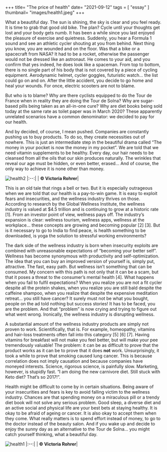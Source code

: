 +++
title= "The price of health"
date= "2021-09-12"
tags = [
    "essay"
]
thumbnail= "images/health1.jpeg"
+++



What a beautiful day. The sun is shining, the sky is clear and you feel ready. It is time to grab that good old bike. The plan? Cycle until your thoughts get lost and your body gets numb. It has been a while since you last enjoyed the pleasure of exercise and quietness. Suddenly, you hear a Formula 1 sound and see an athletic cycler shouting at you from behind. Next thing you know, you are wounded and on the floor. Was that a bike or a spacecraft from NASA? It had to be a rocket, otherwise the passenger would not be dressed like an astronaut. He comes to your aid, and you confirm that yes indeed, he does look like a spaceman. From top to bottom, there is no single part of his body that is not covered by a piece of cycling equipment. Aerodynamic helmet, cycler goggles, futuristic watch… the list could go on and on. After the little accident, you decide to go home and heal your wounds. For once, electric scooters are not to blame.

But who is to blame? Why are there cyclists equipped to do the Tour de France when in reality they are doing the Tour de Solna? Why are sugar-based pills being taken as an all-in-one cure? Why are diet books being sold today at the same rate as toilet paper was in March 2020? These apparently unrelated scenarios have a common denominator: we decided to pay for our health.

And by decided, of course, I mean pushed. Companies are constantly pushing us to buy products. To do so, they create necessities out of nowhere. This is just an intermediate step in the beautiful drama called “The money in your pocket is now the money in my pocket”. We are told that we need vitamin supplements to be healthy. Every day, our hair needs to be cleansed from all the oils that our skin produces naturally. The wrinkles that reveal our age must be hidden, or even better, erased… And of course, the only way to achieve it is none other than money.

![health2](/images/health2.jpeg)
|:--:|
| <b>:copyright: Victoria Rohrer</b>|

This is an old tale that rings a bell or two. But it is especially outrageous when we are told that our health is a pay-to-win game. It is easy to exploit fears and insecurities, and the wellness industry thrives on those. According to research by the Global Wellness Institute, the wellness industry is valued at \$4.5 trillion and is continuing to grow at a historic rate [1]. From an investor point of view, wellness pays off. The industry’s expansion is clear: wellness tourism, wellness apps, wellness at the workplace… these concepts are growing and becoming popular [2] [3]. But is it necessary to go to India to find peace, is health something to be downloaded, is yoga the solution to stressful working environments?

The dark side of the wellness industry is born when insecurity exploits are combined with unreasonable expectations of “becoming your better self”. Wellness has become synonymous with productivity and self-optimization. The idea that you can buy an improved version of yourself is, simply put, attractive. The fast, easy path. But wellness isn’t something that can be consumed. My concern with this path is not only that it can be a scam, but that it poses a threat to the consumer’s mental health [4]. What happens when you fail to fulfil expectations? When you realize you are not a fit cycler despite all the protein shakes, when you realize you are still bald despite the caffeine shampoo, when you realize that despite the expensive meditation retreat… you still have cancer? It surely must not be what you bought, people on the ad told nothing but success stories! It has to be faced, you are the problem. And that “problem” is now crying and trying to figure out what went wrong. Ironically, the wellness industry is disrupting wellness.

A substantial amount of the wellness industry products are simply not proven to work. Scientifically, that is. For example, homeopathy, vitamins and hair-loss treatments often fall into this category [5] [6] [7]. Having vitamins for breakfast will not make you feel better, but will make your pee tremendously valuable! The problem: it can be as difficult to prove that the product works as it can be to prove that it does **not** work. Unsurprisingly, it took a while to prove that smoking caused lung cancer. This is because correlation does not imply causation and because companies have moneyed interests. Science, rigorous science, is painfully slow. Marketing, however, is stupidly fast. “I am doing the new carnivore diet. Still stuck with Keto diet? That’s so 2017!”.

Health might be difficult to come by in certain situations. Being aware of your insecurities and fears is key to avoid falling victim to the wellness industry. Chances are that spending money on a miraculous pill or a trendy diet book will not solve any serious problem. Good sleep, a diverse diet and an active social and physical life are your best bets at staying healthy. It is okay to be afraid of ageing or cancer. It is also okay to accept them when they come. What really matters is to spend effort instead of money, to go to the doctor instead of the beauty salon. And if you wake up and decide to enjoy the sunny day as an alternative to the Tour de Solna... you might catch yourself thinking, what a beautiful day.


![health1](/images/health1.jpeg)
|:--:|
| <b>:copyright: Victoria Rohrer</b>|